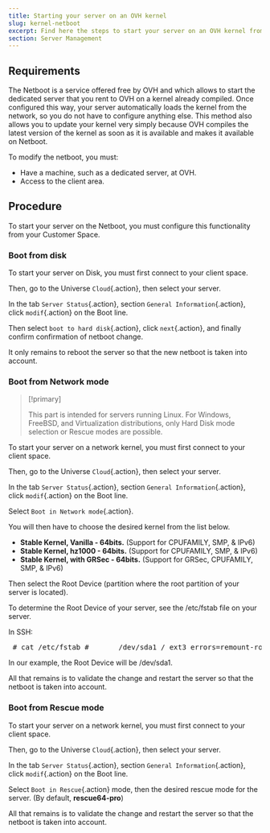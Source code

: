 ```yaml
---
title: Starting your server on an OVH kernel
slug: kernel-netboot
excerpt: Find here the steps to start your server on an OVH kernel from the network.
section: Server Management
---
```



## Requirements
The Netboot is a service offered free by OVH and which allows to start the dedicated server that you rent to OVH on a kernel already compiled. Once configured this way, your server automatically loads the kernel from the network, so you do not have to configure anything else. This method also allows you to update your kernel very simply because OVH compiles the latest version of the kernel as soon as it is available and makes it available on Netboot.

To modify the netboot, you must:

- Have a machine, such as a dedicated server, at OVH.
- Access to the client area.


## Procedure
To start your server on the Netboot, you must configure this functionality from your Customer Space.


### Boot from disk
To start your server on Disk, you must first connect to your client space.

Then, go to the Universe `Cloud`{.action}, then select your server.

In the tab `Server Status`{.action}, section `General Information`{.action}, click `modif`{.action} on the Boot line.

Then select `boot to hard disk`{.action}, click `next`{.action}, and finally confirm confirmation of netboot change.

It only remains to reboot the server so that the new netboot is taken into account.


### Boot from Network mode


> [!primary]
>
> This part is intended for servers running Linux. For Windows, FreeBSD, and Virtualization distributions, only Hard Disk mode selection or Rescue modes are possible.
> 

To start your server on a network kernel, you must first connect to your client space.

Then, go to the Universe `Cloud`{.action}, then select your server.

In the tab `Server Status`{.action}, section `General Information`{.action}, click `modif`{.action} on the Boot line.

Select `Boot in Network mode`{.action}.

You will then have to choose the desired kernel from the list below.

- **Stable Kernel, Vanilla - 64bits.** (Support for CPUFAMILY, SMP, & IPv6)
- **Stable Kernel, hz1000 - 64bits.** (Support for CPUFAMILY, SMP, & IPv6)
- **Stable Kernel, with GRSec - 64bits.** (Support for GRSec, CPUFAMILY, SMP, & IPv6)

Then select the Root Device (partition where the root partition of your server is located).

To determine the Root Device of your server, see the /etc/fstab file on your server.

In SSH:

<div> <style type="text/css" scoped>span.prompt:before{content:"# ";}</style> <pre class="highlight command-prompt"> <span class="prompt">cat /etc/fstab</span> <span class="output"># <file system> <mount point> <type> <options> <dump> <pass></span> <span class="output">/dev/sda1 / ext3 errors=remount-ro 0 1</span> <span class="output">/dev/sda2 /home ext3 defaults,grpquota,usrquota 1 2</span> <span class="output">/dev/sda3 swap swap defaults 0 0</span> <span class="blank">&nbsp;</span> <span class="output">proc /proc proc defaults 0 0</span> <span class="output">sysfs /sys sysfs defaults 0 0</span> <span class="output">shm /dev/shm tmpfs nodev,nosuid,noexec 0 0</span> </pre></div>
In our example, the Root Device will be /dev/sda1.

All that remains is to validate the change and restart the server so that the netboot is taken into account.


### Boot from Rescue mode
To start your server on a network kernel, you must first connect to your client space.

Then, go to the Universe `Cloud`{.action}, then select your server.

In the tab `Server Status`{.action}, section `General Information`{.action}, click `modif`{.action} on the Boot line.

Select `Boot in Rescue`{.action} mode, then the desired rescue mode for the server. (By default, **rescue64-pro**)

All that remains is to validate the change and restart the server so that the netboot is taken into account.